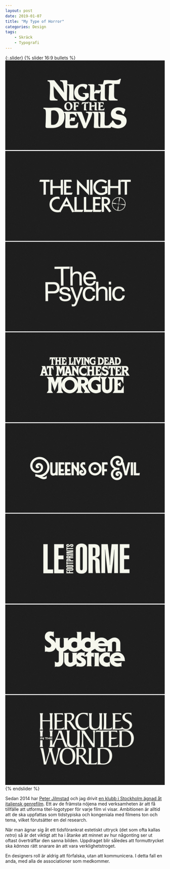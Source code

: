 ```yaml
---
layout: post
date: 2019-01-07
title: "My Type of Horror"
categories: Design
tags: 
    - Skräck
    - Typografi
---
```


{:.slider}
{% slider 16:9 bullets %}
  ![alt text 1](/assets/ticdi/ticdi-night-of-the-devils.jpg)
  ![alt text 2](/assets/ticdi/ticdi-the-night-caller.jpg)
  ![alt text 3](/assets/ticdi/ticdi-the-psychic.jpg)
  ![alt text 3](/assets/ticdi/ticdi-the-living-dead.jpg)
  ![](/assets/ticdi/ticdi-queens-of-evil.jpg)
  ![](/assets/ticdi/ticdi-le-orme.jpg)
  ![](/assets/ticdi/ticdi-sudden-justice.jpg)
  ![](/assets/ticdi/ticdi-hercules.jpg)
{% endslider %}

Sedan 2014 har [Peter Jilmstad](http://twitter.com/signorwardh) och jag drivit [en klubb i Stockholm ägnad åt italiensk genrefilm](http://www.ticdifilmklubb.com). Ett av de främsta nöjena med verksamheten är att få tillfälle att utforma titel-logotyper för varje film vi visar. Ambitionen är alltid att de ska uppfattas som tidstypiska och kongeniala med filmens ton och tema, vilket förutsätter en del research. 

När man ägnar sig åt ett tidsförankrat estetiskt uttryck (det som ofta kallas _retro_) så är det viktigt att ha i åtanke att minnet av hur någonting ser ut oftast överträffar den sanna bilden. Uppdraget blir således att formuttrycket ska _kännas_ rätt snarare än att vara verklighetstroget. 

En designers roll är aldrig att förfalska, utan att kommunicera. I detta fall en anda, med alla de associationer som medkommer.


